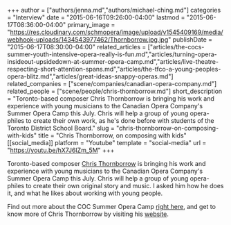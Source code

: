 +++
author = ["authors/jenna.md","authors/michael-ching.md"]
categories = "Interview"
date = "2015-06-16T09:26:00-04:00"
lastmod = "2015-06-17T08:36:00-04:00"
primary_image = "https://res.cloudinary.com/schmopera/image/upload/v1545409169/media/webhook-uploads/1434543977462/Thornborrow.jpg.jpg"
publishDate = "2015-06-17T08:30:00-04:00"
related_articles = ["articles/the-cocs-summer-youth-intensive-opera-really-is-fun.md","articles/turning-opera-insideout-upsidedown-at-summer-opera-camp.md","articles/live-theatre-respecting-short-attention-spans.md","articles/the-tfco-a-young-peoples-opera-blitz.md","articles/great-ideas-snappy-operas.md"]
related_companies = ["scene/companies/canadian-opera-company.md"]
related_people = ["scene/people/chris-thornborrow.md"]
short_description = "Toronto-based composer Chris Thornborrow is bringing his work and experience with young musicians to the Canadian Opera Company&#039;s Summer Opera Camp this July. Chris will help a group of young opera-philes to create their own work, as he&#039;s done before with students of the Toronto District School Board."
slug = "chris-thornborrow-on-composing-with-kids"
title = "Chris Thornborrow, on composing with kids"
[[social_media]]
platform = "Youtube"
template = "social-media"
url = "https://youtu.be/hX7J6IZm_5M"
+++

Toronto-based composer [Chris Thornborrow](/scene/people/chris-thornborrow/) is bringing his work and experience with young musicians to the Canadian Opera Company's Summer Opera Camp this July. Chris will help a group of young opera-philes to create their own original story and music. I asked him how he does it, and what he likes about working with young people.

Find out more about the COC Summer Opera Camp [right here](http://www.coc.ca/exploreandlearn/children/summeroperacamp), and get to know more of Chris Thornborrow by visiting his [website](http://www.christhornborrow.com/Chris_Thornborrow/Home.html).
